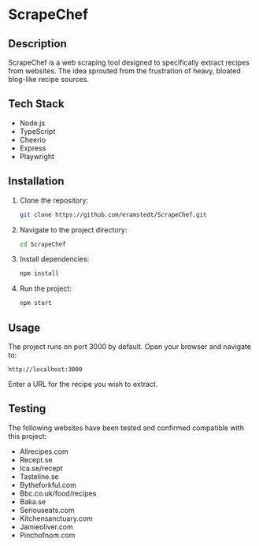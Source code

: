 # ScrapeChef

## Description

ScrapeChef is a web scraping tool designed to specifically extract recipes from websites. The idea sprouted from the frustration of heavy, bloated blog-like recipe sources.

## Tech Stack

- Node.js
- TypeScript
- Cheerio
- Express
- Playwright

## Installation

1. Clone the repository:

   ```bash
   git clone https://github.com/eramstedt/ScrapeChef.git
   ```

2. Navigate to the project directory:

   ```bash
   cd ScrapeChef
   ```

3. Install dependencies:

   ```bash
   npm install
   ```

4. Run the project:

   ```bash
   npm start
   ```

## Usage

The project runs on port 3000 by default. Open your browser and navigate to:

```
http://localhost:3000
```

Enter a URL for the recipe you wish to extract.

## Testing

The following websites have been tested and confirmed compatible with this project:

- Allrecipes.com
- Recept.se
- Ica.se/recept
- Tasteline.se
- Bytheforkful.com
- Bbc.co.uk/food/recipes
- Baka.se
- Seriouseats.com
- Kitchensanctuary.com
- Jamieoliver.com
- Pinchofnom.com
